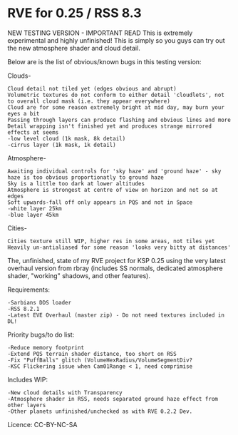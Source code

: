 RVE for 0.25 / RSS 8.3
============

NEW TESTING VERSION - IMPORTANT READ
This is extremely experimental and highly unfinished!
This is simply so you guys can try out the new atmosphere shader and cloud detail.

Below are is the list of obvious/known bugs in this testing version:

Clouds-

	Cloud detail not tiled yet (edges obvious and abrupt)
	Volumetric textures do not conform to either detail 'cloudlets', not to overall cloud mask (i.e. they appear everywhere)
	Cloud are for some reason extremely bright at mid day, may burn your eyes a bit
	Passing through layers can produce flashing and obvious lines and more
	Detail wrapping isn't finished yet and produces strange mirrored effects at seems
	-low level cloud (1k mask, 8k detail)
	-cirrus layer (1k mask, 1k detail)

Atmosphere-

	Awaiting individual controls for 'sky haze' and 'ground haze' - sky haze is too obvious proportionatly to ground haze
	Sky is a little too dark at lower altitudes
	Atmosphere is strongest at centre of view on horizon and not so at edges
	Soft upwards-fall off only appears in PQS and not in Space
	-white layer 25km
	-blue layer 45km

Cities-

	Cities texture still WIP, higher res in some areas, not tiles yet
	Heavily un-antialiased for some reason 'looks very bitty at distances'



The, unfinished, state of my RVE project for KSP 0.25 using the very latest overhaul version from rbray (includes SS normals, dedicated atmosphere shader, "working" shadows, and other features).


Requirements:

	-Sarbians DDS loader
 	-RSS 8.2.1
 	-Latest EVE Overhaul (master zip) - Do not need textures included in DL!

Priority bugs/to do list:

	-Reduce memory footprint
	-Extend PQS terrain shader distance, too short on RSS
	-Fix "PuffBalls" glitch (VolumeHexRadius/VolumeSegmentDiv?
	-KSC Flickering issue when Cam01Range < 1, need comprimise

Includes WIP:

	-New cloud details with Transparency
	-Atmosphere shader in RSS, needs separated ground haze effect from other layers
	-Other planets unfinished/unchecked as with RVE 0.2.2 Dev.


Licence: CC-BY-NC-SA
